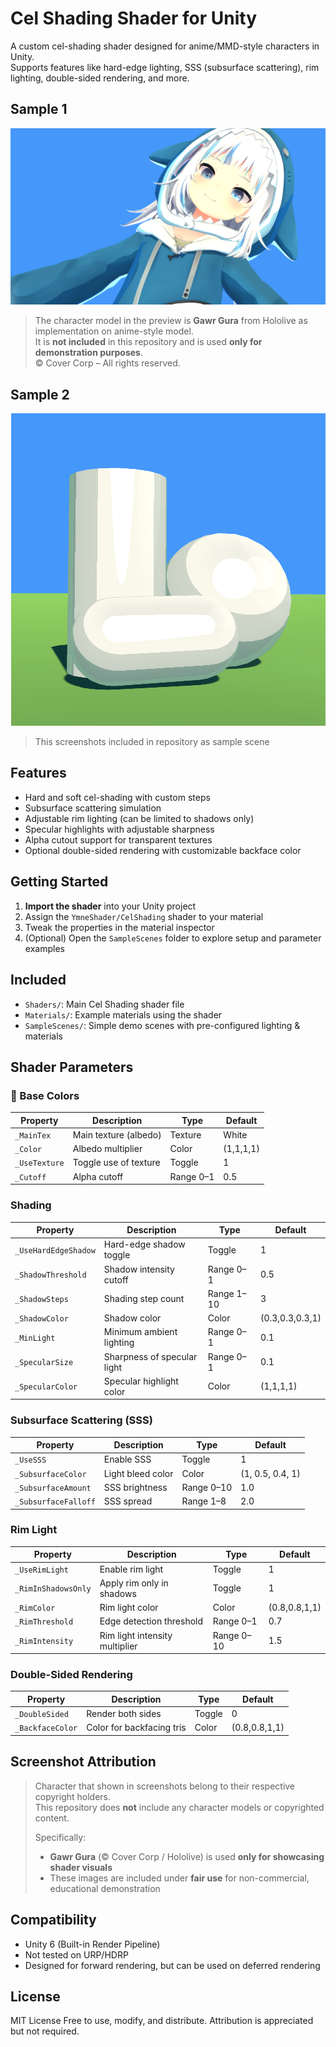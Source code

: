 # Cel Shading Shader for Unity

A custom cel-shading shader designed for anime/MMD-style characters in Unity.  
Supports features like hard-edge lighting, SSS (subsurface scattering), rim lighting, double-sided rendering, and more.

## Sample 1

<div align="center">
  <img src="Screenshots/Screenshot_1.png" alt="Preview 1"/>
</div>

> The character model in the preview is **Gawr Gura** from Hololive as implementation on anime-style model.  
> It is **not included** in this repository and is used **only for demonstration purposes**.  
> © Cover Corp – All rights reserved.

## Sample 2

<div align="center">
  <img src="Screenshots/Screenshot_2.png" alt="Preview 2"/>
</div>

> This screenshots included in repository as sample scene

## Features

- Hard and soft cel-shading with custom steps
- Subsurface scattering simulation
- Adjustable rim lighting (can be limited to shadows only)
- Specular highlights with adjustable sharpness
- Alpha cutout support for transparent textures
- Optional double-sided rendering with customizable backface color

## Getting Started

1. **Import the shader** into your Unity project
2. Assign the `YmneShader/CelShading` shader to your material
3. Tweak the properties in the material inspector
4. (Optional) Open the `SampleScenes` folder to explore setup and parameter examples

## Included

- `Shaders/`: Main Cel Shading shader file
- `Materials/`: Example materials using the shader
- `SampleScenes/`: Simple demo scenes with pre-configured lighting & materials

## Shader Parameters

### 🎨 Base Colors

| Property      | Description            | Type      | Default        |
|---------------|------------------------|-----------|----------------|
| `_MainTex`    | Main texture (albedo)  | Texture   | White          |
| `_Color`      | Albedo multiplier      | Color     | (1,1,1,1)      |
| `_UseTexture` | Toggle use of texture  | Toggle    | 1              |
| `_Cutoff`     | Alpha cutoff           | Range 0–1 | 0.5            |

### Shading

| Property             | Description                 | Type       | Default         |
|----------------------|-----------------------------|------------|-----------------|
| `_UseHardEdgeShadow` | Hard-edge shadow toggle     | Toggle     | 1               |
| `_ShadowThreshold`   | Shadow intensity cutoff     | Range 0–1  | 0.5             |
| `_ShadowSteps`       | Shading step count          | Range 1–10 | 3               |
| `_ShadowColor`       | Shadow color                | Color      | (0.3,0.3,0.3,1) |
| `_MinLight`          | Minimum ambient lighting    | Range 0–1  | 0.1             |
| `_SpecularSize`      | Sharpness of specular light | Range 0–1  | 0.1             |
| `_SpecularColor`     | Specular highlight color    | Color      | (1,1,1,1)       |

### Subsurface Scattering (SSS)

| Property             | Description              | Type       | Default         |
|----------------------|--------------------------|------------|-----------------|
| `_UseSSS`            | Enable SSS               | Toggle     | 1               |
| `_SubsurfaceColor`   | Light bleed color        | Color      | (1, 0.5, 0.4, 1) |
| `_SubsurfaceAmount`  | SSS brightness           | Range 0–10 | 1.0             |
| `_SubsurfaceFalloff` | SSS spread               | Range 1–8  | 2.0             |

### Rim Light

| Property            | Description                        | Type       | Default       |
|---------------------|------------------------------------|------------|---------------|
| `_UseRimLight`      | Enable rim light                   | Toggle     | 1             |
| `_RimInShadowsOnly` | Apply rim only in shadows          | Toggle     | 1             |
| `_RimColor`         | Rim light color                    | Color      | (0.8,0.8,1,1) |
| `_RimThreshold`     | Edge detection threshold           | Range 0–1  | 0.7           |
| `_RimIntensity`     | Rim light intensity multiplier     | Range 0–10 | 1.5           |

### Double-Sided Rendering

| Property         | Description             | Type    | Default     |
|------------------|-------------------------|---------|-------------|
| `_DoubleSided`   | Render both sides       | Toggle  | 0           |
| `_BackfaceColor` | Color for backfacing tris | Color | (0.8,0.8,1,1) |

## Screenshot Attribution

> Character that shown in screenshots belong to their respective copyright holders.  
> This repository does **not** include any character models or copyrighted content.  
>  
> Specifically:
> - **Gawr Gura** (© Cover Corp / Hololive) is used **only for showcasing shader visuals**
> - These images are included under **fair use** for non-commercial, educational demonstration

## Compatibility

- Unity 6 (Built-in Render Pipeline)
- Not tested on URP/HDRP
- Designed for forward rendering, but can be used on deferred rendering

## License

MIT License
Free to use, modify, and distribute.
Attribution is appreciated but not required.
